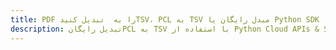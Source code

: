 ---title: PDF را به  تبدیل کنیدTSV، PCL به TSV مبدل رایگان یا Python SDKdescription: تبدیل رایگانPCL به TSV با استفاده از Python Cloud APIs & SDK همچنین اسناد PDF را در Cloud ایجاد، ویرایش و رندر کنید.---
